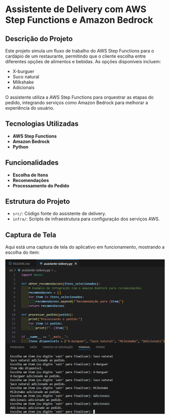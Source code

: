 # Assistente de Delivery com AWS Step Functions e Amazon Bedrock

## Descrição do Projeto

Este projeto simula um fluxo de trabalho do AWS Step Functions para o cardápio de um restaurante, permitindo que o cliente escolha entre diferentes opções de alimentos e bebidas. As opções disponíveis incluem:

- X-burguer
- Suco natural
- Milkshake
- Adicionais

O assistente utiliza a AWS Step Functions para orquestrar as etapas do pedido, integrando serviços como Amazon Bedrock para melhorar a experiência do usuário.

## Tecnologias Utilizadas

- **AWS Step Functions**
- **Amazon Bedrock**
- **Python**

## Funcionalidades

- **Escolha de Itens**
- **Recomendações**
- **Processamento do Pedido**

## Estrutura do Projeto

- `src/`: Código fonte do assistente de delivery.
- `infra/`: Scripts de infraestrutura para configuração dos serviços AWS.


## Captura de Tela

Aqui está uma captura de tela do aplicativo em funcionamento, mostrando a escolha do item:

![Escolha do Item](https://github.com/AraujoTech1/assistente-delivery/blob/master/screenshots/captura%20de%20tela.png.png)

